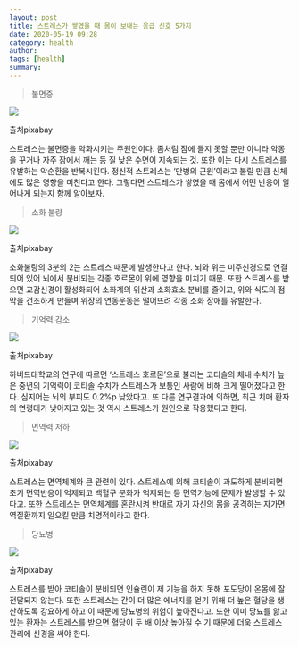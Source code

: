 ```yaml
---
layout: post
title: 스트레스가 쌓였을 때 몸이 보내는 응급 신호 5가지
date: 2020-05-19 09:28
category: health
author: 
tags: [health]
summary: 
---
```



> 불면증  

![](https://img1.daumcdn.net/thumb/R720x0/?fname=https%3A%2F%2Ft1.daumcdn.net%2Fliveboard%2Finterstella-story%2F77f0d191c86d44129e6d4c88835e1ce5.jpg)

출처pixabay

스트레스는 불면증을 악화시키는 주원인이다. 좀처럼 잠에 들지 못할 뿐만 아니라 악몽을 꾸거나 자주 잠에서 깨는 등 질 낮은 수면이 지속되는 것. 또한 이는 다시 스트레스를 유발하는 악순환을 반복시킨다. 정신적 스트레스는 ‘만병의 근원’이라고 불릴 만큼 신체에도 많은 영향을 미친다고 한다. 그렇다면 스트레스가 쌓였을 때 몸에서 어떤 반응이 일어나게 되는지 함께 알아보자.

> 소화 불량  

![](https://img1.daumcdn.net/thumb/R720x0/?fname=https%3A%2F%2Ft1.daumcdn.net%2Fliveboard%2Finterstella-story%2F9d5c1ee891aa415982382fc0c17076b6.jpg)

출처pixabay

소화불량의 3분의 2는 스트레스 때문에 발생한다고 한다. 뇌와 위는 미주신경으로 연결되어 있어 뇌에서 분비되는 각종 호르몬이 위에 영향을 미치기 때문. 또한 스트레스를 받으면 교감신경이 활성화되어 소화계의 위산과 소화효소 분비를 줄이고, 위와 식도의 점막을 건조하게 만들며 위장의 연동운동은 떨어뜨려 각종 소화 장애를 유발한다.

> 기억력 감소  

![](https://img1.daumcdn.net/thumb/R720x0/?fname=https%3A%2F%2Ft1.daumcdn.net%2Fliveboard%2Finterstella-story%2F32f24b4cac3d45cfb7dbed2cc6a45bc1.jpg)

출처pixabay

하버드대학교의 연구에 따르면 ‘스트레스 호르몬’으로 불리는 코티솔의 체내 수치가 높은 중년의 기억력이 코티솔 수치가 스트레스가 보통인 사람에 비해 크게 떨어졌다고 한다. 심지어는 뇌의 부피도 0.2%p 낮았다고. 또 다른 연구결과에 의하면, 최근 치매 환자의 연령대가 낮아지고 있는 것 역시 스트레스가 원인으로 작용했다고 한다.

> 면역력 저하  

![](https://img1.daumcdn.net/thumb/R720x0/?fname=https%3A%2F%2Ft1.daumcdn.net%2Fliveboard%2Finterstella-story%2F3c1006a653d44ada902cb7655c1b98ae.jpg)

출처pixabay

스트레스는 면역체계와 큰 관련이 있다. 스트레스에 의해 코티솔이 과도하게 분비되면 초기 면역반응이 억제되고 백혈구 분화가 억제되는 등 면역기능에 문제가 발생할 수 있다고. 또한 스트레스는 면역체계를 혼란시켜 반대로 자기 자신의 몸을 공격하는 자가면역질환까지 일으킬 만큼 치명적이라고 한다.

> 당뇨병  

![](https://img1.daumcdn.net/thumb/R720x0/?fname=https%3A%2F%2Ft1.daumcdn.net%2Fliveboard%2Finterstella-story%2Fcbd705443b394892b066bd383c32b97d.jpg)

출처pixabay

스트레스를 받아 코티솔이 분비되면 인슐린이 제 기능을 하지 못해 포도당이 온몸에 잘 전달되지 않는다. 또한 스트레스는 간이 더 많은 에너지를 얻기 위해 더 높은 혈당을 생산하도록 강요하게 하고 이 때문에 당뇨병의 위험이 높아진다고. 또한 이미 당뇨를 앓고 있는 환자는 스트레스를 받으면 혈당이 두 배 이상 높아질 수 기 때문에 더욱 스트레스 관리에 신경을 써야 한다.
